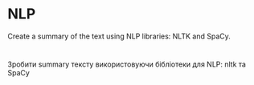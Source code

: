 # NLP
Create a summary of the text using NLP libraries: NLTK and SpaCy.
#
Зробити summary  тексту використовуючи бібліотеки для NLP: nltk та SpaCy
